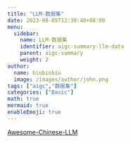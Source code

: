```yaml
---
title: "LLM-数据集"
date: 2023-08-05T12:30:40+08:00
menu:
  sidebar:
    name: LLM-数据集
    identifier: aigc-summary-llm-data
    parent: aigc-summary
    weight: 2
author:
  name: biubiobiu
  image: /images/author/john.png
tags: ["aigc","数据集"]
categories: ["Basic"]
math: true
mermaid: true
enableEmoji: true
---
```



<a href="https://github.com/HqWu-HITCS/Awesome-Chinese-LLM" target="bland">Awesome-Chinese-LLM</a> <br>



